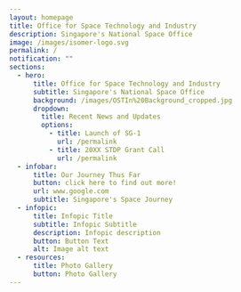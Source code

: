 ```yaml
---
layout: homepage
title: Office for Space Technology and Industry
description: Singapore's National Space Office
image: /images/isomer-logo.svg
permalink: /
notification: ""
sections:
  - hero:
      title: Office for Space Technology and Industry
      subtitle: Singapore's National Space Office
      background: /images/OSTIn%20Background_cropped.jpg
      dropdown:
        title: Recent News and Updates
        options:
          - title: Launch of SG-1
            url: /permalink
          - title: 20XX STDP Grant Call
            url: /permalink
  - infobar:
      title: Our Journey Thus Far
      button: click here to find out more!
      url: www.google.com
      subtitle: Singapore's Space Journey
  - infopic:
      title: Infopic Title
      subtitle: Infopic Subtitle
      description: Infopic description
      button: Button Text
      alt: Image alt text
  - resources:
      title: Photo Gallery
      button: Photo Gallery
---
```

